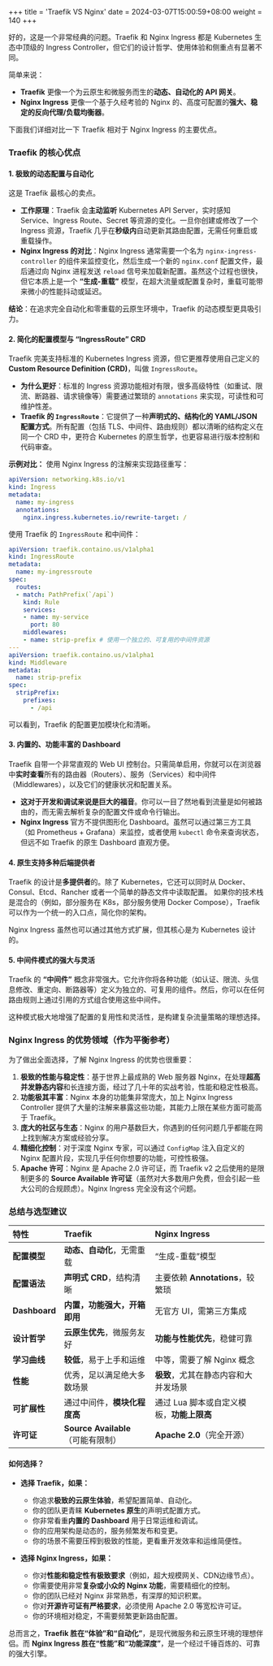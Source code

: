 +++
title = 'Traefik VS Nginx'
date = 2024-03-07T15:00:59+08:00
weight = 140
+++

好的，这是一个非常经典的问题。Traefik 和 Nginx Ingress 都是 Kubernetes 生态中顶级的 Ingress Controller，但它们的设计哲学、使用体验和侧重点有显著不同。

简单来说：
*   **Traefik** 更像一个为云原生和微服务而生的**动态、自动化的 API 网关**。
*   **Nginx Ingress** 更像一个基于久经考验的 Nginx 的、高度可配置的**强大、稳定的反向代理/负载均衡器**。

下面我们详细对比一下 Traefik 相对于 Nginx Ingress 的主要优点。

### Traefik 的核心优点

#### 1. 极致的动态配置与自动化
这是 Traefik 最核心的卖点。

*   **工作原理**：Traefik 会**主动监听** Kubernetes API Server，实时感知 Service、Ingress Route、Secret 等资源的变化。一旦你创建或修改了一个 Ingress 资源，Traefik 几乎在**秒级内**自动更新其路由配置，无需任何重启或重载操作。
*   **Nginx Ingress 的对比**：Nginx Ingress 通常需要一个名为 `nginx-ingress-controller` 的组件来监控变化，然后生成一个新的 `nginx.conf` 配置文件，最后通过向 Nginx 进程发送 `reload` 信号来加载新配置。虽然这个过程也很快，但它本质上是一个 **“生成-重载”** 模型，在超大流量或配置复杂时，重载可能带来微小的性能抖动或延迟。

**结论**：在追求完全自动化和零重载的云原生环境中，Traefik 的动态模型更具吸引力。

#### 2. 简化的配置模型与 “IngressRoute” CRD
Traefik 完美支持标准的 Kubernetes Ingress 资源，但它更推荐使用自己定义的 **Custom Resource Definition (CRD)**，叫做 `IngressRoute`。

*   **为什么更好**：标准的 Ingress 资源功能相对有限，很多高级特性（如重试、限流、断路器、请求镜像等）需要通过繁琐的 `annotations` 来实现，可读性和可维护性差。
*   **Traefik 的 `IngressRoute`**：它提供了一种**声明式的、结构化的 YAML/JSON 配置方式**。所有配置（包括 TLS、中间件、路由规则）都以清晰的结构定义在同一个 CRD 中，更符合 Kubernetes 的原生哲学，也更容易进行版本控制和代码审查。

**示例对比：**
使用 Nginx Ingress 的注解来实现路径重写：
```yaml
apiVersion: networking.k8s.io/v1
kind: Ingress
metadata:
  name: my-ingress
  annotations:
    nginx.ingress.kubernetes.io/rewrite-target: /
```
使用 Traefik 的 `IngressRoute` 和中间件：
```yaml
apiVersion: traefik.containo.us/v1alpha1
kind: IngressRoute
metadata:
  name: my-ingressroute
spec:
  routes:
  - match: PathPrefix(`/api`)
    kind: Rule
    services:
    - name: my-service
      port: 80
    middlewares:
    - name: strip-prefix # 使用一个独立的、可复用的中间件资源
---
apiVersion: traefik.containo.us/v1alpha1
kind: Middleware
metadata:
  name: strip-prefix
spec:
  stripPrefix:
    prefixes:
      - /api
```
可以看到，Traefik 的配置更加模块化和清晰。

#### 3. 内置的、功能丰富的 Dashboard
Traefik 自带一个非常直观的 Web UI 控制台。只需简单启用，你就可以在浏览器中**实时查看**所有的路由器（Routers）、服务（Services）和中间件（Middlewares），以及它们的健康状况和配置关系。

*   **这对于开发和调试来说是巨大的福音**。你可以一目了然地看到流量是如何被路由的，而无需去解析复杂的配置文件或命令行输出。
*   **Nginx Ingress** 官方不提供图形化 Dashboard。虽然可以通过第三方工具（如 Prometheus + Grafana）来监控，或者使用 `kubectl` 命令来查询状态，但远不如 Traefik 的原生 Dashboard 直观方便。

#### 4. 原生支持多种后端提供者
Traefik 的设计是**多提供者**的。除了 Kubernetes，它还可以同时从 Docker、Consul、Etcd、Rancher 或者一个简单的静态文件中读取配置。
如果你的技术栈是混合的（例如，部分服务在 K8s，部分服务使用 Docker Compose），Traefik 可以作为一个统一的入口点，简化你的架构。

Nginx Ingress 虽然也可以通过其他方式扩展，但其核心是为 Kubernetes 设计的。

#### 5. 中间件模式的强大与灵活
Traefik 的 **“中间件”** 概念非常强大。它允许你将各种功能（如认证、限流、头信息修改、重定向、断路器等）定义为独立的、可复用的组件。然后，你可以在任何路由规则上通过引用的方式组合使用这些中间件。

这种模式极大地增强了配置的复用性和灵活性，是构建复杂流量策略的理想选择。

### Nginx Ingress 的优势领域（作为平衡参考）

为了做出全面选择，了解 Nginx Ingress 的优势也很重要：

1.  **极致的性能与稳定性**：基于世界上最成熟的 Web 服务器 Nginx，在处理**超高并发静态内容**和长连接方面，经过了几十年的实战考验，性能和稳定性极高。
2.  **功能极其丰富**：Nginx 本身的功能集非常庞大，加上 Nginx Ingress Controller 提供了大量的注解来暴露这些功能，其能力上限在某些方面可能高于 Traefik。
3.  **庞大的社区与生态**：Nginx 的用户基数巨大，你遇到的任何问题几乎都能在网上找到解决方案或经验分享。
4.  **精细化控制**：对于深度 Nginx 专家，可以通过 `ConfigMap` 注入自定义的 Nginx 配置片段，实现几乎任何你想要的功能，可控性极强。
5.  **Apache 许可**：Nginx 是 Apache 2.0 许可证，而 Traefik v2 之后使用的是限制更多的 **Source Available 许可证**（虽然对大多数用户免费，但会引起一些大公司的合规顾虑）。Nginx Ingress 完全没有这个问题。

### 总结与选型建议

| 特性 | Traefik | Nginx Ingress |
| :--- | :--- | :--- |
| **配置模型** | **动态、自动化**，无需重载 | “生成-重载”模型 |
| **配置语法** | **声明式 CRD**，结构清晰 | 主要依赖 **Annotations**，较繁琐 |
| **Dashboard** | **内置，功能强大，开箱即用** | 无官方 UI，需第三方集成 |
| **设计哲学** | **云原生优先**，微服务友好 | **功能与性能优先**，稳健可靠 |
| **学习曲线** | **较低**，易于上手和运维 | 中等，需要了解 Nginx 概念 |
| **性能** | 优秀，足以满足绝大多数场景 | **极致**，尤其在静态内容和大并发场景 |
| **可扩展性** | 通过中间件，**模块化程度高** | 通过 Lua 脚本或自定义模板，**功能上限高** |
| **许可证** | **Source Available**（可能有限制） | **Apache 2.0**（完全开源） |

#### 如何选择？

*   **选择 Traefik，如果：**
    *   你追求**极致的云原生体验**，希望配置简单、自动化。
    *   你的团队更青睐 **Kubernetes 原生**的声明式配置方式。
    *   你非常看重**内置的 Dashboard** 用于日常运维和调试。
    *   你的应用架构是动态的，服务频繁发布和变更。
    *   你的场景不需要压榨到极致的性能，更看重开发效率和运维简便性。

*   **选择 Nginx Ingress，如果：**
    *   你对**性能和稳定性有极致要求**（例如，超大规模网关、CDN边缘节点）。
    *   你需要使用非常**复杂或小众的 Nginx 功能**，需要精细化的控制。
    *   你的团队已经对 Nginx 非常熟悉，有深厚的知识积累。
    *   你对**开源许可证有严格要求**，必须使用 Apache 2.0 等宽松许可证。
    *   你的环境相对稳定，不需要频繁更新路由配置。

总而言之，**Traefik 胜在“体验”和“自动化”**，是现代微服务和云原生环境的理想伴侣。而 **Nginx Ingress 胜在“性能”和“功能深度”**，是一个经过千锤百炼的、可靠的强大引擎。